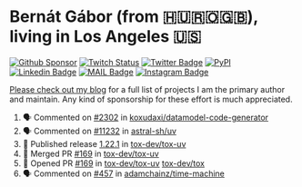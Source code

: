 # Bernát Gábor (from 🇭🇺🇷🇴🇬🇧), living in Los Angeles 🇺🇸

[![Github Sponsor](https://img.shields.io/static/v1?label=Sponsor&message=%E2%9D%A4&logo=GitHub&link=https://github.com/sponsors/gaborbernat&style=flat-square)](https://github.com/sponsors/gaborbernat)
[![Twitch Status](https://img.shields.io/twitch/status/gaborbernat?style=flat-square)](https://www.twitch.tv/gaborbernat)
[![Twitter Badge](https://img.shields.io/badge/-@gjbernat-1ca0f1?style=flat-square&labelColor=1ca0f1&logo=twitter&logoColor=white&link=https://twitter.com/gjbernat)](https://twitter.com/gjbernat)
[![PyPI](https://img.shields.io/badge/-gaborbernat-0073b7?style=flat-square&logo=Python&logoColor=white&link=https://pypi.org/user/gaborbernat/)](https://pypi.org/user/gaborbernat/)
[![Linkedin Badge](https://img.shields.io/badge/-gaborbernat-blue?style=flat-square&logo=Linkedin&logoColor=white&link=https://www.linkedin.com/in/gaborbernat/)](https://www.linkedin.com/in/gaborbernat/)
[![MAIL Badge](https://img.shields.io/badge/-gaborjbernat@gmail.com-c14438?style=flat-square&logo=Gmail&logoColor=white&link=mailto:gaborjbernat@gmail.com)](mailto:gaborjbernat@gmail.com)
[![Instagram Badge](https://img.shields.io/badge/-@gabor__bernat-845EC2?style=flat-square&labelColor=white&logo=Instagram&link=https://instagram.com/gabor_bernat/)](https://instagram.com/gabor_bernat)

[Please check out my blog](https://bernat.tech/about/) for a full list of projects I am the primary author and maintain.
Any kind of sponsorship for these effort is much appreciated.

<!--START_SECTION:activity-->

1. 🗣 Commented on [#2302](https://github.com/koxudaxi/datamodel-code-generator/pull/2302#issuecomment-2635706221) in [koxudaxi/datamodel-code-generator](https://github.com/koxudaxi/datamodel-code-generator)
2. 🗣 Commented on [#11232](https://github.com/astral-sh/uv/issues/11232#issuecomment-2635668910) in [astral-sh/uv](https://github.com/astral-sh/uv)
3. 🚀 Published release [1.22.1](https://github.com/tox-dev/tox-uv/releases/tag/1.22.1) in [tox-dev/tox-uv](https://github.com/tox-dev/tox-uv)
4. 🎉 Merged PR [#169](https://github.com/tox-dev/tox-uv/pull/169) in [tox-dev/tox-uv](https://github.com/tox-dev/tox-uv)
5. 💪 Opened PR [#169](https://github.com/tox-dev/tox-uv/pull/169) in [tox-dev/tox-uv](https://github.com/tox-dev/tox-uv)
   [tox-dev/tox](https://github.com/tox-dev/tox)
5. 🗣 Commented on [#457](https://github.com/adamchainz/time-machine/pull/457#issuecomment-2197730644) in
[adamchainz/time-machine](https://github.com/adamchainz/time-machine)
<!--END_SECTION:activity-->
